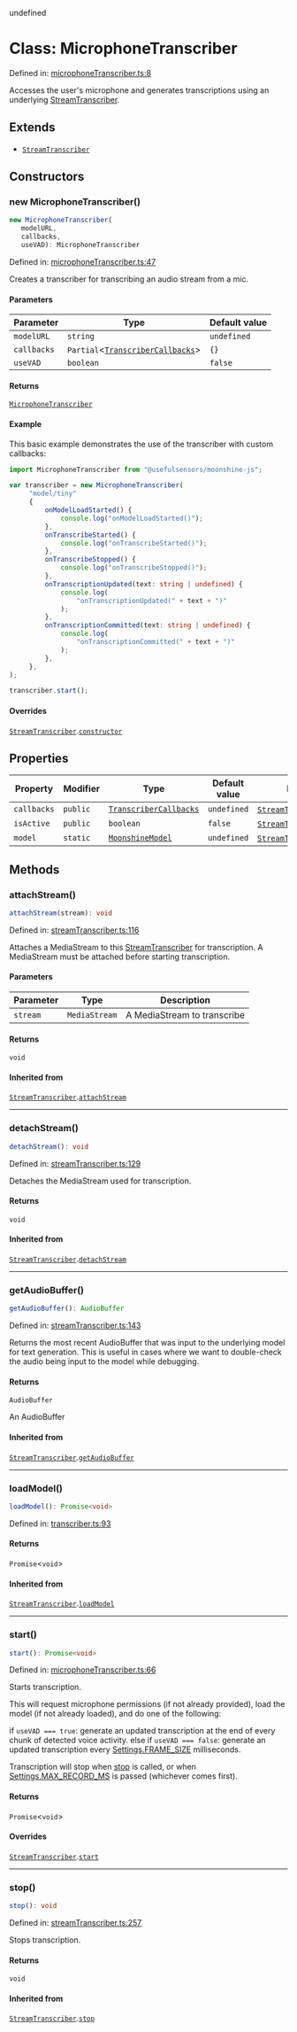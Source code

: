 undefined
# Class: MicrophoneTranscriber

Defined in: [microphoneTranscriber.ts:8](https://github.com/usefulsensors/moonshine-js/blob/main/src/microphoneTranscriber.ts#L8)

Accesses the user's microphone and generates transcriptions using an underlying [StreamTranscriber](/docs/api/classes/streamtranscriber).

## Extends

- [`StreamTranscriber`](/docs/api/classes/streamtranscriber)

## Constructors

### new MicrophoneTranscriber()

```ts
new MicrophoneTranscriber(
   modelURL, 
   callbacks, 
   useVAD): MicrophoneTranscriber
```

Defined in: [microphoneTranscriber.ts:47](https://github.com/usefulsensors/moonshine-js/blob/main/src/microphoneTranscriber.ts#L47)

Creates a transcriber for transcribing an audio stream from a mic.

#### Parameters

| Parameter | Type | Default value |
| ------ | ------ | ------ |
| `modelURL` | `string` | `undefined` |
| `callbacks` | `Partial`\<[`TranscriberCallbacks`](/docs/api/interfaces/transcribercallbacks)\> | `{}` |
| `useVAD` | `boolean` | `false` |

#### Returns

[`MicrophoneTranscriber`](/docs/api/classes/microphonetranscriber)

#### Example

This basic example demonstrates the use of the transcriber with custom callbacks:

``` ts
import MicrophoneTranscriber from "@usefulsensors/moonshine-js";

var transcriber = new MicrophoneTranscriber(
     "model/tiny"
     {
         onModelLoadStarted() {
             console.log("onModelLoadStarted()");
         },
         onTranscribeStarted() {
             console.log("onTranscribeStarted()");
         },
         onTranscribeStopped() {
             console.log("onTranscribeStopped()");
         },
         onTranscriptionUpdated(text: string | undefined) {
             console.log(
                 "onTranscriptionUpdated(" + text + ")"
             );
         },
         onTranscriptionCommitted(text: string | undefined) {
             console.log(
                 "onTranscriptionCommitted(" + text + ")"
             );
         },
     },
);

transcriber.start();
```

#### Overrides

[`StreamTranscriber`](/docs/api/classes/streamtranscriber).[`constructor`](/docs/api/classes/streamtranscriber#constructors)

## Properties

| Property | Modifier | Type | Default value | Inherited from | Defined in |
| ------ | ------ | ------ | ------ | ------ | ------ |
| <a id="callbacks-1"></a> `callbacks` | `public` | [`TranscriberCallbacks`](/docs/api/interfaces/transcribercallbacks) | `undefined` | [`StreamTranscriber`](/docs/api/classes/streamtranscriber).[`callbacks`](/docs/api/classes/streamtranscriber#callbacks-1) | [transcriber.ts:81](https://github.com/usefulsensors/moonshine-js/blob/main/src/transcriber.ts#L81) |
| <a id="isactive"></a> `isActive` | `public` | `boolean` | `false` | [`StreamTranscriber`](/docs/api/classes/streamtranscriber).[`isActive`](/docs/api/classes/streamtranscriber#isactive) | [streamTranscriber.ts:18](https://github.com/usefulsensors/moonshine-js/blob/main/src/streamTranscriber.ts#L18) |
| <a id="model"></a> `model` | `static` | [`MoonshineModel`](/docs/api/classes/moonshinemodel) | `undefined` | [`StreamTranscriber`](/docs/api/classes/streamtranscriber).[`model`](/docs/api/classes/streamtranscriber#model) | [transcriber.ts:80](https://github.com/usefulsensors/moonshine-js/blob/main/src/transcriber.ts#L80) |

## Methods

### attachStream()

```ts
attachStream(stream): void
```

Defined in: [streamTranscriber.ts:116](https://github.com/usefulsensors/moonshine-js/blob/main/src/streamTranscriber.ts#L116)

Attaches a MediaStream to this [StreamTranscriber](/docs/api/classes/streamtranscriber) for transcription. A MediaStream must be attached before
starting transcription.

#### Parameters

| Parameter | Type | Description |
| ------ | ------ | ------ |
| `stream` | `MediaStream` | A MediaStream to transcribe |

#### Returns

`void`

#### Inherited from

[`StreamTranscriber`](/docs/api/classes/streamtranscriber).[`attachStream`](/docs/api/classes/streamtranscriber#attachstream)

***

### detachStream()

```ts
detachStream(): void
```

Defined in: [streamTranscriber.ts:129](https://github.com/usefulsensors/moonshine-js/blob/main/src/streamTranscriber.ts#L129)

Detaches the MediaStream used for transcription.

#### Returns

`void`

#### Inherited from

[`StreamTranscriber`](/docs/api/classes/streamtranscriber).[`detachStream`](/docs/api/classes/streamtranscriber#detachstream)

***

### getAudioBuffer()

```ts
getAudioBuffer(): AudioBuffer
```

Defined in: [streamTranscriber.ts:143](https://github.com/usefulsensors/moonshine-js/blob/main/src/streamTranscriber.ts#L143)

Returns the most recent AudioBuffer that was input to the underlying model for text generation. This is useful in cases where
we want to double-check the audio being input to the model while debugging.

#### Returns

`AudioBuffer`

An AudioBuffer

#### Inherited from

[`StreamTranscriber`](/docs/api/classes/streamtranscriber).[`getAudioBuffer`](/docs/api/classes/streamtranscriber#getaudiobuffer)

***

### loadModel()

```ts
loadModel(): Promise<void>
```

Defined in: [transcriber.ts:93](https://github.com/usefulsensors/moonshine-js/blob/main/src/transcriber.ts#L93)

#### Returns

`Promise`\<`void`\>

#### Inherited from

[`StreamTranscriber`](/docs/api/classes/streamtranscriber).[`loadModel`](/docs/api/classes/streamtranscriber#loadmodel)

***

### start()

```ts
start(): Promise<void>
```

Defined in: [microphoneTranscriber.ts:66](https://github.com/usefulsensors/moonshine-js/blob/main/src/microphoneTranscriber.ts#L66)

Starts transcription.

This will request microphone permissions (if not already provided), load the model (if not already loaded), and do
one of the following:

if `useVAD === true`: generate an updated transcription at the end of every chunk of detected voice activity.
else if `useVAD === false`: generate an updated transcription every [Settings.FRAME\_SIZE](/docs/api/variables/settings#frame_size) milliseconds. 

Transcription will stop when [stop](/docs/api/classes/microphonetranscriber#stop) is called, or when [Settings.MAX\_RECORD\_MS](/docs/api/variables/settings#max_record_ms) is passed (whichever comes first).

#### Returns

`Promise`\<`void`\>

#### Overrides

[`StreamTranscriber`](/docs/api/classes/streamtranscriber).[`start`](/docs/api/classes/streamtranscriber#start)

***

### stop()

```ts
stop(): void
```

Defined in: [streamTranscriber.ts:257](https://github.com/usefulsensors/moonshine-js/blob/main/src/streamTranscriber.ts#L257)

Stops transcription.

#### Returns

`void`

#### Inherited from

[`StreamTranscriber`](/docs/api/classes/streamtranscriber).[`stop`](/docs/api/classes/streamtranscriber#stop)

